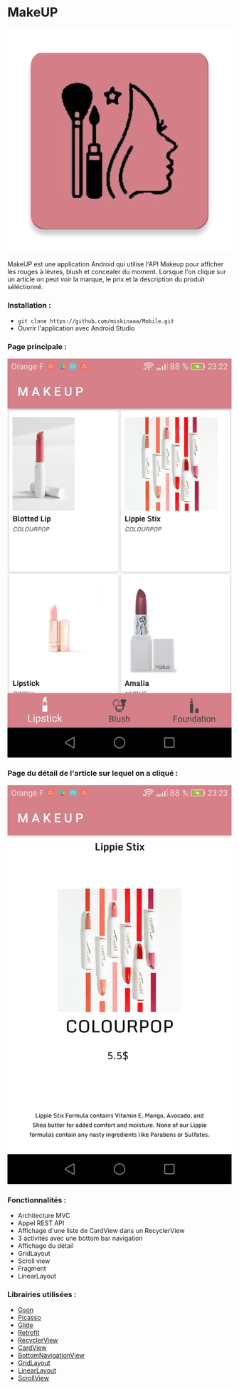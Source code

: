 # MakeUP

![alt text](https://github.com/miskinaaa/Mobile/blob/develop/Test/app/src/main/ic_icon-web.png) 



MakeUP est une application Android qui utilise l'API Makeup pour afficher les rouges à lèvres, blush et concealer du moment.
Lorsque l'on clique sur un article on peut voir la marque, le prix et la description du produit séléctionné.

### Installation : 
* ``` git clone https://github.com/miskinaaa/Mobile.git ```
* Ouvrir l'application avec Android Studio


### Page principale : 

![alt text](https://github.com/miskinaaa/Mobile/blob/develop/Test/app/src/main/252c4655-1e2f-4aef-8dd9-d3128f42e6cb.JPG) 



### Page du détail de l'article sur lequel on a cliqué : 

![alt text](https://github.com/miskinaaa/Mobile/blob/develop/Test/app/src/main/fb3ad30f-3a5e-458e-b8e0-eb9b641f9764.JPG) 



### Fonctionnalités : 
* Architecture MVC
* Appel REST API
* Affichage d'une liste de CardView dans un RecyclerView 
* 3 activités avec une bottom bar navigation
* Affichage du détail
* GridLayout
* Scroll view
* Fragment
* LinearLayout


### Librairies utilisées : 

* <a href="https://github.com/google/gson">Gson</a>
* <a href="https://square.github.io/picasso/">Picasso</a>
* <a href="https://github.com/bumptech/glide">Glide</a>
* <a href="https://github.com/square/retrofit">Retrofit</a>
* <a href="https://developer.android.com/guide/topics/ui/layout/recyclerview">RecyclerView</a>
* <a href="https://developer.android.com/reference/android/support/v7/widget/CardView">CardView</a>
* <a href="https://developer.android.com/reference/android/support/design/widget/BottomNavigationView">BottomNavigationView</a>
* <a href="https://developer.android.com/reference/android/widget/GridLayout">GridLayout</a>
* <a href="https://developer.android.com/reference/android/widget/LinearLayout">LinearLayout</a>
* <a href="https://developer.android.com/reference/android/widget/ScrollView">ScrollView</a>

